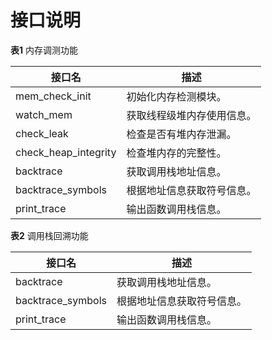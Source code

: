 # 接口说明


  **表1** 内存调测功能

| 接口名 | 描述 | 
| -------- | -------- |
| mem_check_init | 初始化内存检测模块。 | 
| watch_mem | 获取线程级堆内存使用信息。 | 
| check_leak | 检查是否有堆内存泄漏。 | 
| check_heap_integrity | 检查堆内存的完整性。 | 
| backtrace | 获取调用栈地址信息。 | 
| backtrace_symbols | 根据地址信息获取符号信息。 | 
| print_trace | 输出函数调用栈信息。 | 


  **表2** 调用栈回溯功能

| 接口名 | 描述 | 
| -------- | -------- |
| backtrace | 获取调用栈地址信息。 | 
| backtrace_symbols | 根据地址信息获取符号信息。 | 
| print_trace | 输出函数调用栈信息。 | 

